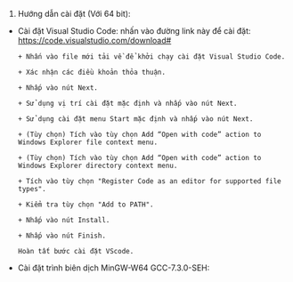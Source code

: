 1. Hướng dẫn cài đặt (Với 64 bit):
- Cài đặt Visual Studio Code: nhấn vào đường link này để cài đặt:
      https://code.visualstudio.com/download#
      
      + Nhấn vào file mới tải về để khởi chạy cài đặt Visual Studio Code.
      
      + Xác nhận các điều khoản thỏa thuận.
      
      + Nhấp vào nút Next.
      
      + Sử dụng vị trí cài đặt mặc định và nhấp vào nút Next.
      
      + Sử dụng cài đặt menu Start mặc định và nhấp vào nút Next.
      
      + (Tùy chọn) Tích vào tùy chọn Add “Open with code” action to Windows Explorer file context menu.
      
      + (Tùy chọn) Tích vào tùy chọn Add “Open with code” action to Windows Explorer directory context menu.
      
      + Tích vào tùy chọn "Register Code as an editor for supported file types".
      
      + Kiểm tra tùy chọn "Add to PATH".
      
      + Nhấp vào nút Install.
      
      + Nhấp vào nút Finish.
      
      Hoàn tất bước cài đặt VScode.
      
- Cài đặt trình biên dịch MinGW-W64 GCC-7.3.0-SEH: 
